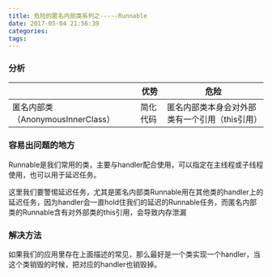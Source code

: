 ```yaml
---
title: 危险的匿名内部类系列之-----Runnable
date: 2017-05-04 21:56:39
categories:
tags:
---
```


### 分析
||优势|危险|
|-|-|-|
|匿名内部类（AnonymousInnerClass）|简化代码|匿名内部类本身会对外部类有一个引用（this引用）|

### 容易出问题的地方
Runnable是我们常用的类，主要与handler配合使用，可以指定在主线程或子线程使用，也可以用于延迟任务。

这里我们要警惕延迟任务，尤其是匿名内部类Runnable用在其他类的handler上的延迟任务，因为handler会一直hold住我们的延迟的Runnable任务，而匿名内部类的Runnable含有对外部类的this引用，会导致内存泄漏

### 解决方法
如果我们的应用里存在上面描述的常见，那么最好是一个类实现一个handler，当这个类销毁的时候，把对应的handler也销毁掉。